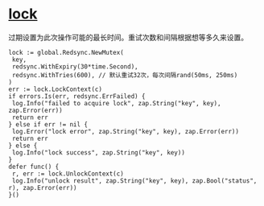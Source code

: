 # [lock](https://pkg.go.dev/github.com/go-redsync/redsync/v4)

过期设置为此次操作可能的最长时间。重试次数和间隔根据想等多久来设置。

```golang
lock := global.Redsync.NewMutex(
 key,
 redsync.WithExpiry(30*time.Second),
 redsync.WithTries(600), // 默认重试32次，每次间隔rand(50ms, 250ms)
)
err := lock.LockContext(c)
if errors.Is(err, redsync.ErrFailed) {
 log.Info("failed to acquire lock", zap.String("key", key), zap.Error(err))
 return err
} else if err != nil {
 log.Error("lock error", zap.String("key", key), zap.Error(err))
 return err
} else {
 log.Info("lock success", zap.String("key", key))
}
defer func() {
 r, err := lock.UnlockContext(c)
 log.Info("unlock result", zap.String("key", key), zap.Bool("status", r), zap.Error(err))
}()
```
